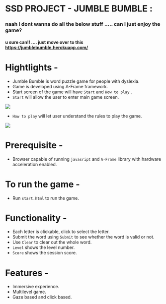 #  **SSD PROJECT - JUMBLE BUMBLE :**
### naah I dont wanna do all the below stuff ..... can I just enjoy the game?
#### u sure can!! .... just move over to this https://jumblebumble.herokuapp.com/

# Hightlights -
- Jumble Bumble is word puzzle game for people with dyslexia.
- Game is developed using A-Frame framework.
- Start screen of the game will have `Start` and `How to play` . 
- `Start` will allow the user to enter main game screen.

![](images/start.png)

- `How to play`  will let user understand the rules to play the game.

![](images/index.png)


# Prerequisite - 
- Browser capable of running `javasript` and `A-Frame` library with hardware acceleration enabled.


# To run the game -

- Run `start.html` to run the game.

# Functionality - 

- Each letter is clickable, click to select the letter.
- Submit the word using `Submit` to see whether the word is valid or not.
- Use `Clear` to clear out the whole word.
- `Level` shows the level number.
- `Score` shows the session score.

# Features -

- Immersive experience.
- Multilevel game.
- Gaze based and click based.







